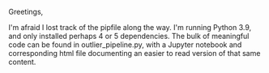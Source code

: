 Greetings,

I'm afraid I lost track of the pipfile along the way. I'm running Python 3.9, and only installed perhaps 4 or 5 dependencies. 
The bulk of meaningful code can be found in outlier_pipeline.py, 
with a Jupyter notebook and corresponding html file documenting an easier to read version of that same content.
